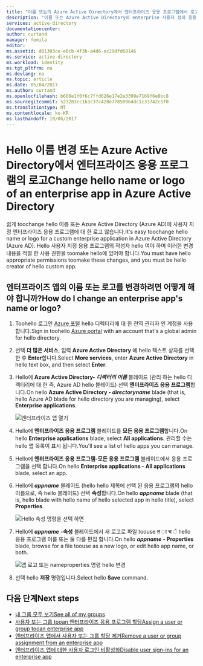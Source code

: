 ```yaml
---
title: "이름 또는의 Azure Active Directory에서 엔터프라이즈 응용 프로그램에서 로고가 aaaChange hello | Microsoft Docs"
description: "이름 또는 Azure Active Directory의 enterprise 사용자 정의 응용 프로그램에 대 한 로고 toochange hello 하는 방법"
services: active-directory
documentationcenter: 
author: curtand
manager: femila
editor: 
ms.assetid: d01303ce-e6cb-4f3b-a4d6-ec29dfd68146
ms.service: active-directory
ms.workload: identity
ms.tgt_pltfrm: na
ms.devlang: na
ms.topic: article
ms.date: 05/04/2017
ms.author: curtand
ms.openlocfilehash: b660e1f0f6c7ffd626e17e2e3399e7169f6e8bc8
ms.sourcegitcommit: 523283cc1b3c37c428e77850964dc1c33742c5f0
ms.translationtype: MT
ms.contentlocale: ko-KR
ms.lasthandoff: 10/06/2017
---
```

# <a name="change-hello-name-or-logo-of-an-enterprise-app-in-azure-active-directory"></a><span data-ttu-id="37955-103">Hello 이름 변경 또는 Azure Active Directory에서 엔터프라이즈 응용 프로그램의 로고</span><span class="sxs-lookup"><span data-stu-id="37955-103">Change hello name or logo of an enterprise app in Azure Active Directory</span></span>
<span data-ttu-id="37955-104">쉽게 toochange hello 이름 또는 Azure Active Directory (Azure AD)에 사용자 지정 엔터프라이즈 응용 프로그램에 대 한 로고 않습니다.</span><span class="sxs-lookup"><span data-stu-id="37955-104">It's easy toochange hello name or logo for a custom enterprise application in Azure Active Directory (Azure AD).</span></span> <span data-ttu-id="37955-105">Hello 사용자 지정 응용 프로그램의 작성자 hello 여야 하며 이러한 변경 내용을 적절 한 사용 권한을 toomake hello에 있어야 합니다.</span><span class="sxs-lookup"><span data-stu-id="37955-105">You must have hello appropriate permissions toomake these changes, and you must be hello creator of hello custom app.</span></span>

## <a name="how-do-i-change-an-enterprise-apps-name-or-logo"></a><span data-ttu-id="37955-106">엔터프라이즈 앱의 이름 또는 로고를 변경하려면 어떻게 해야 합니까?</span><span class="sxs-lookup"><span data-stu-id="37955-106">How do I change an enterprise app's name or logo?</span></span>
1. <span data-ttu-id="37955-107">Toohello 로그인 [Azure 포털](https://portal.azure.com) hello 디렉터리에 대 한 전역 관리자 인 계정을 사용 합니다.</span><span class="sxs-lookup"><span data-stu-id="37955-107">Sign in toohello [Azure portal](https://portal.azure.com) with an account that's a global admin for hello directory.</span></span>
2. <span data-ttu-id="37955-108">선택 **더 많은 서비스**, 입력 **Azure Active Directory** 에 hello 텍스트 상자를 선택한 후 **Enter**합니다.</span><span class="sxs-lookup"><span data-stu-id="37955-108">Select **More services**, enter **Azure Active Directory** in hello text box, and then select **Enter**.</span></span>
3. <span data-ttu-id="37955-109">Hello에 **Azure Active Directory- *디렉터리 이름***  블레이드 (관리 하는 hello 디렉터리에 대 한 즉, Azure AD hello 블레이드) 선택 **엔터프라이즈 응용 프로그램**합니다.</span><span class="sxs-lookup"><span data-stu-id="37955-109">On hello **Azure Active Directory - *directoryname*** blade (that is, hello Azure AD blade for hello directory you are managing), select **Enterprise applications**.</span></span>

    ![엔터프라이즈 앱 열기](./media/active-directory-coreapps-change-app-logo-azure-portal/open-enterprise-apps.png)
4. <span data-ttu-id="37955-111">Hello에 **엔터프라이즈 응용 프로그램** 블레이드를 **모든 응용 프로그램**합니다.</span><span class="sxs-lookup"><span data-stu-id="37955-111">On hello **Enterprise applications** blade, select **All applications**.</span></span> <span data-ttu-id="37955-112">관리할 수는 hello 앱 목록이 표시 됩니다.</span><span class="sxs-lookup"><span data-stu-id="37955-112">You'll see a list of hello apps you can manage.</span></span>
5. <span data-ttu-id="37955-113">Hello에 **엔터프라이즈 응용 프로그램-모든 응용 프로그램** 블레이드에서 응용 프로그램을 선택 합니다.</span><span class="sxs-lookup"><span data-stu-id="37955-113">On hello **Enterprise applications - All applications** blade, select an app.</span></span>
6. <span data-ttu-id="37955-114">Hello에 ***appname*** 블레이드 (hello hello 제목에 선택 된 응용 프로그램의 hello 이름으로, 즉 hello 블레이드) 선택 **속성**합니다.</span><span class="sxs-lookup"><span data-stu-id="37955-114">On hello ***appname*** blade (that is, hello blade with hello name of hello selected app in hello title), select **Properties**.</span></span>

    ![Hello 속성 명령을 선택 하면](./media/active-directory-coreapps-change-app-logo-azure-portal/select-app.png)
7. <span data-ttu-id="37955-116">Hello에 ***appname*** **-속성** 블레이드에서 새 로고로 파일 toouse त ा च े hello 응용 프로그램 이름 또는 둘 다를 편집 합니다.</span><span class="sxs-lookup"><span data-stu-id="37955-116">On hello ***appname*** **- Properties** blade, browse for a file toouse as a new logo, or edit hello app name, or both.</span></span>

    ![앱 로고 또는 nameproperties 명령 hello 변경](./media/active-directory-coreapps-change-app-logo-azure-portal/change-logo.png)
8. <span data-ttu-id="37955-118">선택 hello **저장** 명령입니다.</span><span class="sxs-lookup"><span data-stu-id="37955-118">Select hello **Save** command.</span></span>

## <a name="next-steps"></a><span data-ttu-id="37955-119">다음 단계</span><span class="sxs-lookup"><span data-stu-id="37955-119">Next steps</span></span>
* [<span data-ttu-id="37955-120">내 그룹 모두 보기</span><span class="sxs-lookup"><span data-stu-id="37955-120">See all of my groups</span></span>](active-directory-groups-view-azure-portal.md)
* [<span data-ttu-id="37955-121">사용자 또는 그룹 tooan 엔터프라이즈 응용 프로그램 할당</span><span class="sxs-lookup"><span data-stu-id="37955-121">Assign a user or group tooan enterprise app</span></span>](active-directory-coreapps-assign-user-azure-portal.md)
* [<span data-ttu-id="37955-122">엔터프라이즈 앱에서 사용자 또는 그룹 할당 제거</span><span class="sxs-lookup"><span data-stu-id="37955-122">Remove a user or group assignment from an enterprise app</span></span>](active-directory-coreapps-remove-assignment-azure-portal.md)
* [<span data-ttu-id="37955-123">엔터프라이즈 앱에 대한 사용자 로그인 비활성화</span><span class="sxs-lookup"><span data-stu-id="37955-123">Disable user sign-ins for an enterprise app</span></span>](active-directory-coreapps-disable-app-azure-portal.md)
